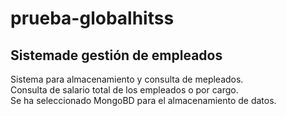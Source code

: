 # prueba-globalhitss

## Sistemade gestión de empleados

Sistema para almacenamiento y consulta de mepleados.  
Consulta de salario total de los empleados o por cargo.  
Se ha seleccionado MongoBD para el almacenamiento de datos.  
